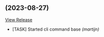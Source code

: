 ##  (2023-08-27)

[View Release](git@github.com:mhaagen85/cli-work.git/commits/tag/)

*  [TASK] Started cli command base *(martijn)*


